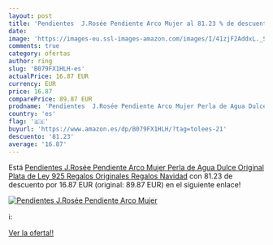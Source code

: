 ```yaml
---
layout: post
title: 'Pendientes  J.Rosée Pendiente Arco Mujer al 81.23 % de descuento'
date: 
image: 'https://images-eu.ssl-images-amazon.com/images/I/41zjF2AddxL._SL200_.jpg'
comments: true
category: ofertas
author: ring
slug: 'B079FX1HLH-es'
actualPrice: 16.87 EUR
currency: EUR
price: 16.87
comparePrice: 89.87 EUR
prodname: 'Pendientes  J.Rosée Pendiente Arco Mujer Perla de Agua Dulce Original Plata de Ley 925 Regalos Originales Regalos Navidad'
country: 'es'
flag: '🇪🇸'
buyurl: 'https://www.amazon.es/dp/B079FX1HLH/?tag=tolees-21'
descuento: '81.23'
average: '16.87'
---
```


Está [Pendientes  J.Rosée Pendiente Arco Mujer Perla de Agua Dulce Original Plata de Ley 925 Regalos Originales Regalos Navidad](https://www.amazon.es/dp/B079FX1HLH/?tag=tolees-21) con 81.23 de descuento por 16.87 EUR (original: 89.87 EUR) en el siguiente enlace!

[![Pendientes  J.Rosée Pendiente Arco Mujer](https://images-eu.ssl-images-amazon.com/images/I/41zjF2AddxL._SL200_.jpg)](https://www.amazon.es/dp/B079FX1HLH/?tag=tolees-21)

ℹ️:


[Ver la oferta!!](https://www.amazon.es/dp/B079FX1HLH/?tag=tolees-21)
